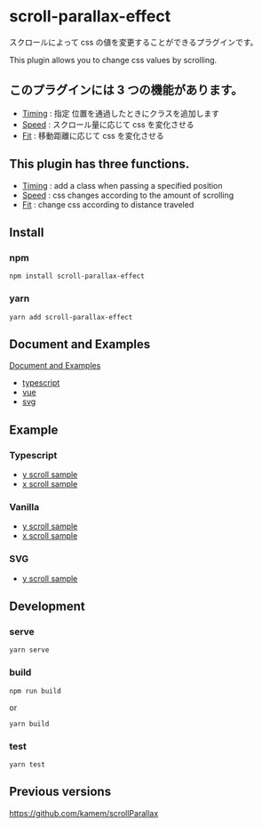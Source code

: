 # scroll-parallax-effect

スクロールによって css の値を変更することができるプラグインです。

This plugin allows you to change css values by scrolling.

## このプラグインには 3 つの機能があります。

- [Timing](docs/#timing-usage) : 指定 位置を通過したときにクラスを追加します
- [Speed](docs/#speed-usage) : スクロール量に応じて css を変化させる
- [Fit](docs/#fit-usage) : 移動距離に応じて css を変化させる

## This plugin has three functions.

- [Timing](docs/#timing-usage) : add a class when passing a specified position
- [Speed](docs/#speed-usage) : css changes according to the amount of scrolling
- [Fit](docs/#fit-usage) : change css according to distance traveled

## Install

### npm

```terminal
npm install scroll-parallax-effect
```

### yarn

```terminal
yarn add scroll-parallax-effect
```

## Document and Examples

[Document and Examples](docs/)

- [typescript](docs/TYPESCRIPT_ES6_VANILLA.md)
- [vue](docs/VUE.md)
- [svg](docs/SVG.md)

## Example

### Typescript
- [y scroll sample](http://kamem.github.io/scroll-parallax-effect/docs/example/typescript/y-typescript.html)
- [x scroll sample](http://kamem.github.io/scroll-parallax-effect/docs/example/typescript/x-typescript.html)

### Vanilla

- [y scroll sample](http://kamem.github.io/scroll-parallax-effect/docs/example/vanilla/y-vanilla.html)
- [x scroll sample](http://kamem.github.io/scroll-parallax-effect/docs/example/vanilla/x-vanilla.html)

### SVG

- [y scroll sample](http://kamem.github.io/scroll-parallax-effect/docs/example/svg/svg.html)

## Development

### serve

```
yarn serve
```

### build

```
npm run build
```

or

```
yarn build
```

### test

```
yarn test
```

## Previous versions
https://github.com/kamem/scrollParallax
